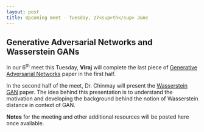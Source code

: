```yaml
---
layout: post
title: Upcoming meet - Tuesday, 27<sup>th</sup> June
---
```

## Generative Adversarial Networks and Wasserstein GANs

In our 6<sup>th</sup> meet this Tuesday, **Viraj** will complete the last piece of [Generative Adversarial Networks](https://arxiv.org/pdf/1406.2661.pdf) paper in the first half.

In the second half of the meet, Dr. Chinmay will present the [Wasserstein GAN](https://arxiv.org/pdf/1701.07875.pdf) paper. The idea behind this presentation is to understand the motivation and developing the background behind the notion of Wasserstein distance in context of GAN.


**Notes** for the meeting and other additional resources will be posted here once available.
